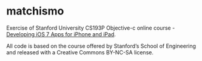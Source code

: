 # matchismo

Exercise of Stanford University CS193P Objective-c online course - [Developing iOS 7 Apps for iPhone and iPad](https://itunes.apple.com/es/course/developing-ios-7-apps-for-iphone-and-ipad/id733644550?l=en).

All code is based on the course offered by Stanford’s School of Engineering and released with a Creative Commons BY-NC-SA license.
